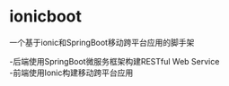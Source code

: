 # ionicboot
一个基于ionic和SpringBoot移动跨平台应用的脚手架

-后端使用SpringBoot微服务框架构建RESTful Web Service  
-前端使用Ionic构建移动跨平台应用
